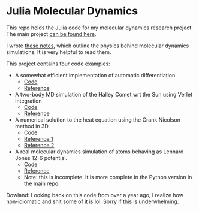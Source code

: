 # Julia Molecular Dynamics
This repo holds the Julia code for my molecular dynamics research project. The main project [can be found here](https://github.com/xoreo/md).

I wrote [these notes](https://github.com/xoreo/jlmd/blob/master/Notes/notes.pdf), which outline the physics behind molecular dynamics simulations. It is very helpful to read them.

This project contains four code examples:
* A somewhat efficient implementation of automatic differentiation
  * [Code](https://github.com/xoreo/jlmd/blob/master/Code/automatic_differentiation.jl)
  * [Reference](https://en.wikipedia.org/wiki/Automatic_differentiation)
* A two-body MD simulation of the Halley Comet wrt the Sun using Verlet integration
  * [Code](https://github.com/xoreo/jlmd/blob/master/Code/halley_sun.jl)
  * [Reference](https://en.wikipedia.org/wiki/Verlet_integration)
* A numerical solution to the heat equation using the Crank Nicolson method in 3D
  * [Code](https://github.com/xoreo/jlmd/blob/master/Code/crank_nicolson_3d.jl)
  * [Reference 1](https://en.wikipedia.org/wiki/Heat_equation)
  * [Reference 2](https://en.wikipedia.org/wiki/Crank%E2%80%93Nicolson_method)
* A real molecular dynamics simulation of atoms behaving as Lennard Jones 12-6 potential.
  * [Code](https://github.com/xoreo/jlmd/blob/master/Code/lennard_jones.jl)
  * [Reference](https://en.wikipedia.org/wiki/Lennard-Jones_potential)
  * Note: this is incomplete. It is more complete in the Python version in the main repo.

Dowland: Looking back on this code from over a year ago, I realize how non-idiomatic and shit some of it is lol. Sorry if this is underwhelming.
